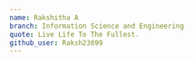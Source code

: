 ```yaml
---
name: Rakshitha A 
branch: Information Science and Engineering
quote: Live Life To The Fullest.
github_user: Raksh23699
---
```

